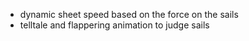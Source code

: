 - dynamic sheet speed based on the force on the sails
- telltale and flappering animation to judge sails